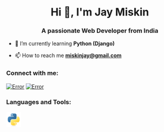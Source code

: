 <h1 align="center"> Hi 👋, I'm Jay Miskin </h1>
<h3 align="center">A passionate Web Developer from India</h3>

- 🌱 I’m currently learning **Python (Django)**

- 📫 How to reach me **miskinjay@gmail.com**

<h3 align="left">Connect with me:</h3>
<p align="left">
<a href="https://www.instagram.com/_.always_augst/" target="_blank"><img align="center" src="https://raw.githubusercontent.com/rahuldkjain/github-profile-readme-generator/master/src/images/icons/Social/instagram.svg" alt="Error" height="30" width="40" /></a>
<a href="https://www.linkedin.com/in/jay-miskin/" target="_blank"><img align="center" src="[https://raw.githubusercontent.com/rahuldkjain/github-profile-readme-generator/master/src/images/icons/Social/instagram.svg](https://cdn-icons-png.flaticon.com/512/174/174857.png?w=740&t=st=1680070127~exp=1680070727~hmac=50ae87598200e1cd0522ad3a5bdc98dd2bd5e92ddccb10a480323a5c950be6c7)" alt="Error" height="30" width="40" /></a>
</p>
<p align="left"> 
<h3 align="left">Languages and Tools:</h3>
<a href="https://www.python.org" target="_blank"> <img src="https://raw.githubusercontent.com/devicons/devicon/master/icons/python/python-original.svg" alt="python" width="40" height="40"/> </a> 
</p>
